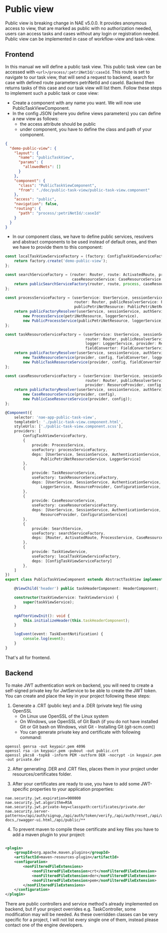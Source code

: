 # Public view

Public view is breaking change in NAE v5.0.0. It provides anonymous access to view, that are marked as public with no
authorization needed, users can access tasks and cases without any login or registration needed. Public view can be
implemented in case of workflow-view and task-view.

## Frontend

In this manual we will define a public task view. This public task view can be accessed with
`<url>/process/:petriNetId/:caseId`. This route is set to navigate to our task view, that will send a request to
backend, search for case with defined route parameters petriNetId and caseId. Backend then returns tasks of this case
and our task view will list them. Follow these steps to implement such a public task or case view:

- Create a component with any name you want. We will now use PublicTaskViewComponent.
- In the config JSON (where you define views parameters) you can define a new view as follows:
    - the access attribute should be public
    - under component, you have to define the class and path of your component.

```json
{
  "demo-public-view": {
    "layout": {
      "name": "publicTaskView",
      "params": {
        "allowedNets": []
      }
    },
    "component": {
      "class": "PublicTaskViewComponent",
      "from": "./doc/public-task-view/public-task-view.component"
    },
    "access": "public",
    "navigation": false,
    "routing": {
      "path": "process/:petriNetId/:caseId"
    }
  }
}
```

- In our component class, we have to define public services, resolvers and abstract components to be used instead of
  default ones, and then we have to provide them to this component:

```ts
const localTaskViewServiceFactory = (factory: ConfigTaskViewServiceFactory) => {
    return factory.create('demo-public-view');
};

const searchServiceFactory = (router: Router, route: ActivatedRoute, process: ProcessService,
                              caseResourceService: CaseResourceService, snackBarService: SnackBarService) => {
    return publicSearchServiceFactory(router, route, process, caseResourceService, snackBarService);
};

const processServiceFactory = (userService: UserService, sessionService: SessionService, authService: AuthenticationService,
                               router: Router, publicResolverService: PublicUrlResolverService, petriNetResource: PetriNetResourceService,
                               publicPetriNetResource: PublicPetriNetResourceService, loggerService: LoggerService) => {
    return publicFactoryResolver(userService, sessionService, authService, router, publicResolverService,
        new ProcessService(petriNetResource, loggerService),
        new PublicProcessService(publicPetriNetResource, loggerService));
};

const taskResourceServiceFactory = (userService: UserService, sessionService: SessionService, authService: AuthenticationService,
                                    router: Router, publicResolverService: PublicUrlResolverService,
                                    logger: LoggerService, provider: ResourceProvider, config: ConfigurationService,
                                    fieldConverter: FieldConverterService) => {
    return publicFactoryResolver(userService, sessionService, authService, router, publicResolverService,
        new TaskResourceService(provider, config, fieldConverter, logger),
        new PublicTaskResourceService(provider, config, fieldConverter, logger));
};

const caseResourceServiceFactory = (userService: UserService, sessionService: SessionService, authService: AuthenticationService,
                                    router: Router, publicResolverService: PublicUrlResolverService,
                                    provider: ResourceProvider, config: ConfigurationService) => {
    return publicFactoryResolver(userService, sessionService, authService, router, publicResolverService,
        new CaseResourceService(provider, config),
        new PublicCaseResourceService(provider, config));
};

@Component({
    selector: 'nae-app-public-task-view',
    templateUrl: './public-task-view.component.html',
    styleUrls: ['./public-task-view.component.scss'],
    providers: [
        ConfigTaskViewServiceFactory,
        {
            provide: ProcessService,
            useFactory: processServiceFactory,
            deps: [UserService, SessionService, AuthenticationService, Router, PublicUrlResolverService, PetriNetResourceService,
                PublicPetriNetResourceService, LoggerService]
        },
        {
            provide: TaskResourceService,
            useFactory: taskResourceServiceFactory,
            deps: [UserService, SessionService, AuthenticationService, Router, PublicUrlResolverService,
                LoggerService, ResourceProvider, ConfigurationService, FieldConverterService]
        },
        {
            provide: CaseResourceService,
            useFactory: caseResourceServiceFactory,
            deps: [UserService, SessionService, AuthenticationService, Router, PublicUrlResolverService,
                ResourceProvider, ConfigurationService]
        },
        {
            provide: SearchService,
            useFactory: searchServiceFactory,
            deps: [Router, ActivatedRoute, ProcessService, CaseResourceService, SnackBarService]
        },
        {
            provide: TaskViewService,
            useFactory: localTaskViewServiceFactory,
            deps: [ConfigTaskViewServiceFactory]
        },
    ]
})
export class PublicTaskViewComponent extends AbstractTaskView implements AfterViewInit {

    @ViewChild('header') public taskHeaderComponent: HeaderComponent;

    constructor(taskViewService: TaskViewService) {
        super(taskViewService);
    }

    ngAfterViewInit(): void {
        this.initializeHeader(this.taskHeaderComponent);
    }

    logEvent(event: TaskEventNotification) {
        console.log(event);
    }
}
```

That's all for frontend.

## Backend

To make JWT authentication work on backend, you will need to create a self-signed private key for JwtService to be able
to create the JWT token. You can create and place the key in your project following these steps:

1. Generate a .CRT (public key) and a .DER (private key) file using OpenSSL
    - On Linux use OpenSSL of the Linux system
    - On Windows, use OpenSSL of Git Bash (if you do not have installed Git or Git bash on Windows, visit Git -
      Installing Git (git-scm.com))
    - You can generate private key and certificate with following command:

```shell
openssl genrsa -out keypair.pem 4096
openssl rsa -in keypair.pem -pubout -out public.crt
openssl pkcs8 -topk8 -inform PEM -outform DER -nocrypt -in keypair.pem -out private.der
```

2. After generating .DER and .CRT files, places them in your project under resources/certificates folder.

3. After your certificates are ready to use, you have to add some JWT-specific properties to your application
   properties:

```properties
nae.security.jwt.expiration=900000
nae.security.jwt.algorithm=RSA
nae.security.jwt.private-key=classpath:certificates/private.der
nae.security.server-patterns=/api/auth/signup,/api/auth/token/verify,/api/auth/reset,/api/auth/recover,/v2/api-docs,/swagger-ui.html,/api/public/**
```

4. To prevent maven to compile these certificate and key files you have to add a maven plugin to your project:

```xml

<plugin>
    <groupId>org.apache.maven.plugins</groupId>
    <artifactId>maven-resources-plugin</artifactId>
    <configuration>
        <nonFilteredFileExtensions>
            <nonFilteredFileExtension>crt</nonFilteredFileExtension>
            <nonFilteredFileExtension>der</nonFilteredFileExtension>
            <nonFilteredFileExtension>pem</nonFilteredFileExtension>
        </nonFilteredFileExtensions>
    </configuration>
</plugin>
```

There are public controllers and service method's already implemented on backend, but if your project overrides e.g.
TaskController, some modification may will be needed. As these overridden classes can be very specific for a project, I
will not list every single one of them, instead please contact one of the engine developers.